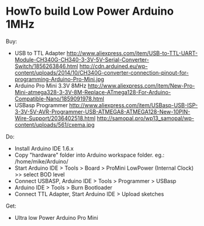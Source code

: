 HowTo build Low Power Arduino 1MHz
===================================

Buy:
* USB to TTL Adapter
  http://www.aliexpress.com/item/USB-to-TTL-UART-Module-CH340G-CH340-3-3V-5V-Serial-Converter-Switch/1856263846.html
  http://cdn.arduined.eu/wp-content/uploads/2014/10/CH340G-converter-connection-pinout-for-programming-Arduino-Pro-Mini.jpg
* Arduino Pro Mini 3.3V 8MHz
  http://www.aliexpress.com/item/New-Pro-Mini-atmega328-3-3V-8M-Replace-ATmega128-For-Arduino-Compatible-Nano/1859091978.html
* USBasp Programmer
  http://www.aliexpress.com/item/USBasp-USB-ISP-3-3V-5V-AVR-Programmer-USB-ATMEGA8-ATMEGA128-New-10PIN-Wire-Support/2036402518.html
  http://samopal.pro/wp13_samopal/wp-content/uploads/561/cxema.jpg

Do:
* Install Arduino IDE 1.6.x
* Copy "hardware" folder into Arduino workspace folder. eg.: /home/mike/Arduino/
* Start Arduino IDE > Tools > Board > ProMini LowPower (Internal Clock) >> select BOD level
* Connect USBASP, Arduino IDE > Tools > Programmer > USBasp
* Arduino IDE > Tools > Burn Bootloader
* Connect TTL Adapter, Start Arduino IDE > Upload sketches

Get:
* Ultra low Power Arduino Pro Mini
